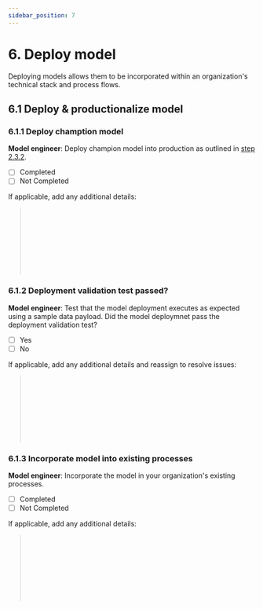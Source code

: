 ```yaml
---
sidebar_position: 7
---
```


# 6. Deploy model
Deploying models allows them to be incorporated within an organization's technical stack and process flows. 

## 6.1 Deploy & productionalize model

### 6.1.1 Deploy chamption model

**Model engineer**: Deploy champion model into production as outlined in [step 2.3.2](2-document-project.md). 

* [ ] Completed
* [ ] Not Completed

If applicable, add any additional details:

> </br> 
> </br> 
> </br> 
> </br> 
> </br> 
> </br> 
> </br> 
> </br> 

### 6.1.2  Deployment validation test passed?

**Model engineer**: Test that the model deployment executes as expected using a sample data payload. 
Did the model deploymnet pass the deployment validation test?

* [ ] Yes
* [ ] No

If applicable, add any additional details and reassign to resolve issues:
> </br>
> </br>
> </br>
> </br>
> </br>
> </br>
> </br>
> </br>

### 6.1.3 Incorporate model into existing processes

**Model engineer**: Incorporate the model in your organization's existing processes.
* [ ] Completed
* [ ] Not Completed

If applicable, add any additional details:

> </br> 
> </br> 
> </br> 
> </br> 
> </br> 
> </br> 
> </br> 
> </br> 
